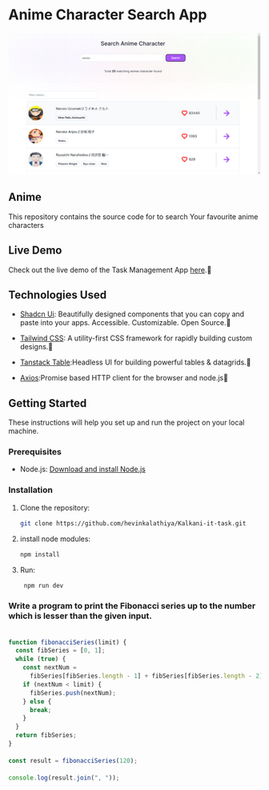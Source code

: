 # Anime Character Search App

![App Screenshot](public/Screenshot%20(10).png)

## Anime

This repository contains the source code for to search Your favourite anime characters

## Live Demo

Check out the live demo of the Task Management App [here](https://kalkani-it-task1.vercel.app/).🐳

## Technologies Used

- [Shadcn Ui](https://ui.shadcn.com/): Beautifully designed components that you can copy and paste into your apps. Accessible. Customizable. Open Source.🤖

- [Tailwind CSS](https://tailwindcss.com/): A utility-first CSS framework for rapidly building custom designs.🐊

- [Tanstack Table](https://tanstack.com/table/v8):Headless UI for building powerful tables & datagrids.🦊

- [Axios](https://axios-http.com/docs/intro):Promise based HTTP client for the browser and node.js🦀

## Getting Started

These instructions will help you set up and run the project on your local machine.

### Prerequisites

- Node.js: [Download and install Node.js](https://nodejs.org/)

### Installation

1. Clone the repository:

   ```bash
   git clone https://github.com/hevinkalathiya/Kalkani-it-task.git
   ```

1. install node modules:

   ```bash
   npm install
   ```

1. Run:

   ```bash
    npm run dev
   ```


### Write a program to print the Fibonacci series up to the number which is lesser than the given input.

```javascript

function fibonacciSeries(limit) {
  const fibSeries = [0, 1];
  while (true) {
    const nextNum =
      fibSeries[fibSeries.length - 1] + fibSeries[fibSeries.length - 2];
    if (nextNum < limit) {
      fibSeries.push(nextNum);
    } else {
      break;
    }
  }
  return fibSeries;
}

const result = fibonacciSeries(120);

console.log(result.join(", "));
```
